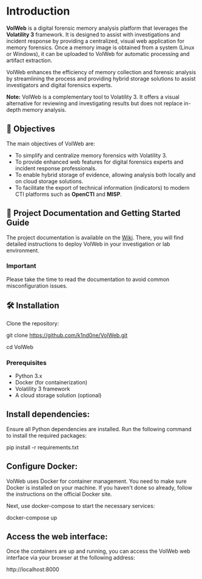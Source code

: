 # Introduction

**VolWeb** is a digital forensic memory analysis platform that leverages the **Volatility 3** framework. It is designed to assist with investigations and incident response by providing a centralized, visual web application for memory forensics. Once a memory image is obtained from a system (Linux or Windows), it can be uploaded to VolWeb for automatic processing and artifact extraction.

VolWeb enhances the efficiency of memory collection and forensic analysis by streamlining the process and providing hybrid storage solutions to assist investigators and digital forensics experts.

**Note:** VolWeb is a complementary tool to Volatility 3. It offers a visual alternative for reviewing and investigating results but does not replace in-depth memory analysis.

## 🧬 Objectives

The main objectives of VolWeb are:
- To simplify and centralize memory forensics with Volatility 3.
- To provide enhanced web features for digital forensics experts and incident response professionals.
- To enable hybrid storage of evidence, allowing analysis both locally and on cloud storage solutions.
- To facilitate the export of technical information (indicators) to modern CTI platforms such as **OpenCTI** and **MISP**.

## 📘 Project Documentation and Getting Started Guide

The project documentation is available on the [Wiki](https://github.com/k1nd0ne/VolWeb/wiki). There, you will find detailed instructions to deploy VolWeb in your investigation or lab environment.

### Important
Please take the time to read the documentation to avoid common misconfiguration issues.

## 🛠️ Installation

Clone the repository:

git clone https://github.com/k1nd0ne/VolWeb.git

cd VolWeb


### Prerequisites
- Python 3.x
- Docker (for containerization)
- Volatility 3 framework
- A cloud storage solution (optional)

## Install dependencies:

Ensure all Python dependencies are installed. Run the following command to install the required packages:

pip install -r requirements.txt

## Configure Docker:

VolWeb uses Docker for container management. You need to make sure Docker is installed on your machine. If you haven't done so already, follow the instructions on the official Docker site.

Next, use docker-compose to start the necessary services:

docker-compose up

## Access the web interface:

Once the containers are up and running, you can access the VolWeb web interface via your browser at the following address:

http://localhost:8000

